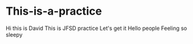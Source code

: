 # This-is-a-practice
Hi this is David
This is JFSD practice
Let's get it
Hello people
Feeling so sleepy